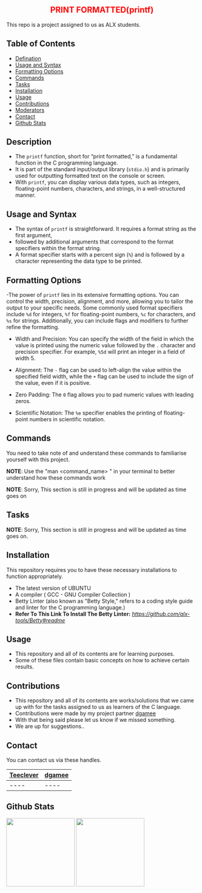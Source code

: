 
<h2 align="center" style = "color: red;"> PRINT FORMATTED(printf) </h2>

This repo is a project assigned to us as ALX students.

## Table of Contents 

- [Defination](#Description)
- [Usage and Syntax](#Usage-`and-Syntax)
- [Formatting Options](#Formatting-Options)
- [Commands](#commands)
- [Tasks](#tasks)
- [Installation](#installation)
- [Usage](#usage)
- [Contributions](#contributions)
- [Moderators](#moderators)
- [Contact](#contact)
- [Github Stats](#github-stats)

## Description

- The `printf` function, short for “print formatted,” is a fundamental function in the C programming language.
- It is part of the standard input/output library (`stdio.h`) and is primarily used for outputting formatted text on the console or screen.
- With `printf`, you can display various data types, such as integers, floating-point numbers, characters, and strings, in a well-structured manner.

## Usage and Syntax

- The syntax of `printf` is straightforward. It requires a format string as the first argument, 
- followed by additional arguments that correspond to the format specifiers within the format string. 
- A format specifier starts with a percent sign (`%`) and is followed by a character representing the data type to be printed.

## Formatting Options

-The power of `printf` lies in its extensive formatting options. You can control the width, precision, alignment, and more, allowing you to tailor the output to your specific needs. Some commonly used format specifiers include `%d` for integers, `%f` for floating-point numbers, `%c` for characters, and `%s` for strings. Additionally, you can include flags and modifiers to further refine the formatting.

- Width and Precision: You can specify the width of the field in which the value is printed using the numeric value followed by the `.` character and precision specifier. For example, `%5d` will print an integer in a field of width 5.

- Alignment: The `-` flag can be used to left-align the value within the specified field width, while the `+` flag can be used to include the sign of the value, even if it is positive.

- Zero Padding: The `0` flag allows you to pad numeric values with leading zeros.

- Scientific Notation: The `%e` specifier enables the printing of floating-point numbers in scientific notation.

## Commands

You need to take note of and understand these commands to familiarise yourself with this project.

**NOTE**: Use the "man <command_name> " in your terminal to better understand how these commands work

**NOTE**: Sorry, This section is still in progress and will be updated as time goes on

## Tasks

**NOTE**: Sorry, This section is still in progress and will be updated as time goes on.


## Installation

This repository requires you to have these necessary installations to function appropriately.

- The latest version of UBUNTU
- A compiler ( GCC - GNU Compiler Collection ) 
- Betty Linter (also known as "Betty Style," refers to a coding style guide and linter for the C programming language.)
- **Refer To This Link To Install The Betty Linter:**
 *https://github.com/alx-tools/Betty#readme*

## Usage

+ This repository and all of its contents are for learning purposes.
+ Some of these files contain basic concepts on how to achieve certain results.

## Contributions

+ This repository and all of its contents are works/solutions that we came up with for the tasks assigned to us as learners of the C language.
+ Contributions were made by my project partner [dgamee](https://github.com/dgamee)
+ With that being said please let us know if we missed something.
+ We are up for suggestions..

## Contact

You can contact us via these handles. 

[Teeclever](https://github.com/teeclever) | [dgamee](https://github.com/dgamee)
----|----
----|----

## Github Stats
<img height="180em" src="https://github-readme-stats.vercel.app/api?username=teeclever&show_icons=true&hide_border=true&&count_private=true&include_all_commits=true" />

<img height="180em" src="https://github-readme-stats.vercel.app/api?username=dgamee&show_icons=true&hide_border=true&&count_private=true&include_all_commits=true"/>
